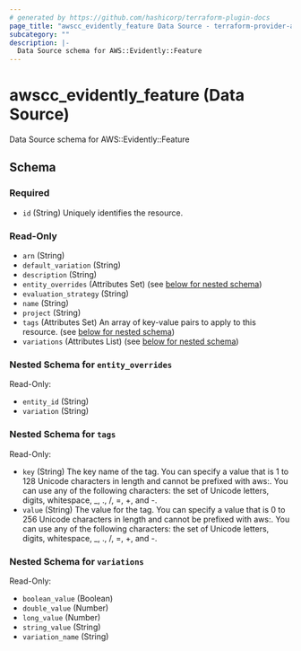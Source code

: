 ```yaml
---
# generated by https://github.com/hashicorp/terraform-plugin-docs
page_title: "awscc_evidently_feature Data Source - terraform-provider-awscc"
subcategory: ""
description: |-
  Data Source schema for AWS::Evidently::Feature
---
```


# awscc_evidently_feature (Data Source)

Data Source schema for AWS::Evidently::Feature



<!-- schema generated by tfplugindocs -->
## Schema

### Required

- `id` (String) Uniquely identifies the resource.

### Read-Only

- `arn` (String)
- `default_variation` (String)
- `description` (String)
- `entity_overrides` (Attributes Set) (see [below for nested schema](#nestedatt--entity_overrides))
- `evaluation_strategy` (String)
- `name` (String)
- `project` (String)
- `tags` (Attributes Set) An array of key-value pairs to apply to this resource. (see [below for nested schema](#nestedatt--tags))
- `variations` (Attributes List) (see [below for nested schema](#nestedatt--variations))

<a id="nestedatt--entity_overrides"></a>
### Nested Schema for `entity_overrides`

Read-Only:

- `entity_id` (String)
- `variation` (String)


<a id="nestedatt--tags"></a>
### Nested Schema for `tags`

Read-Only:

- `key` (String) The key name of the tag. You can specify a value that is 1 to 128 Unicode characters in length and cannot be prefixed with aws:. You can use any of the following characters: the set of Unicode letters, digits, whitespace, _, ., /, =, +, and -.
- `value` (String) The value for the tag. You can specify a value that is 0 to 256 Unicode characters in length and cannot be prefixed with aws:. You can use any of the following characters: the set of Unicode letters, digits, whitespace, _, ., /, =, +, and -.


<a id="nestedatt--variations"></a>
### Nested Schema for `variations`

Read-Only:

- `boolean_value` (Boolean)
- `double_value` (Number)
- `long_value` (Number)
- `string_value` (String)
- `variation_name` (String)



